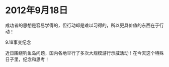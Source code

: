 # 2012年9月18日

成功者的思想是容易学得的，但行动却是难以习得的，所以更具价值的东西在于行动！

9.18事变纪念

近日围绕钓鱼岛问题，国内各地举行了多次大规模游行示威活动！在今天这个特殊日子里，纪念和思考！